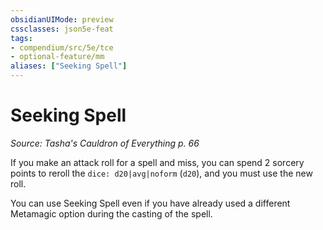 ```yaml
---
obsidianUIMode: preview
cssclasses: json5e-feat
tags:
- compendium/src/5e/tce
- optional-feature/mm
aliases: ["Seeking Spell"]
---
```

# Seeking Spell
*Source: Tasha's Cauldron of Everything p. 66*  

If you make an attack roll for a spell and miss, you can spend 2 sorcery points to reroll the `dice: d20|avg|noform` (`d20`), and you must use the new roll.

You can use Seeking Spell even if you have already used a different Metamagic option during the casting of the spell.